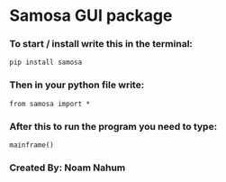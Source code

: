 
# Samosa GUI package

### To start / install write this in the terminal:

`pip install samosa`

### Then in your python file write:

`from samosa import *`

### After this to run the program you need to type:

`mainframe()`

### Created By: Noam Nahum




